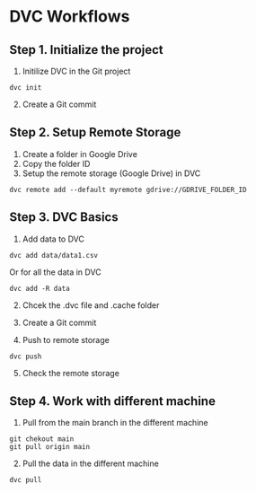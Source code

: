 # DVC Workflows

## Step 1. Initialize the project

1. Initilize DVC in the Git project
```
dvc init
```

2. Create a Git commit

## Step 2. Setup Remote Storage
1. Create a folder in Google Drive
2. Copy the folder ID
3. Setup the remote storage (Google Drive) in DVC
```
dvc remote add --default myremote gdrive://GDRIVE_FOLDER_ID
```

## Step 3. DVC Basics

1. Add data to DVC
```
dvc add data/data1.csv
```

Or for all the data in DVC
```
dvc add -R data
```

2. Chcek the .dvc file and .cache folder

3. Create a Git commit

4. Push to remote storage
```
dvc push
```

5. Check the remote storage

## Step 4. Work with different machine

1. Pull from the main branch in the different machine
```
git chekout main
git pull origin main
```

2. Pull the data in the different machine
```
dvc pull
```
